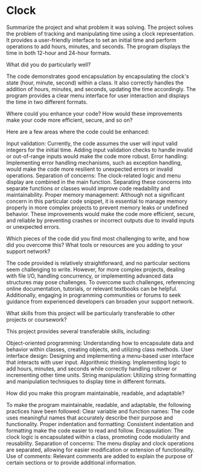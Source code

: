 # Clock
Summarize the project and what problem it was solving.
The project solves the problem of tracking and manipulating time using a clock representation. It provides a user-friendly interface to set an initial time and perform operations to add hours, minutes, and seconds. The program displays the time in both 12-hour and 24-hour formats.

What did you do particularly well?

The code demonstrates good encapsulation by encapsulating the clock's state (hour, minute, second) within a class. It also correctly handles the addition of hours, minutes, and seconds, updating the time accordingly. The program provides a clear menu interface for user interaction and displays the time in two different formats.

Where could you enhance your code? How would these improvements make your code more efficient, secure, and so on?

Here are a few areas where the code could be enhanced:

Input validation: Currently, the code assumes the user will input valid integers for the initial time. Adding input validation checks to handle invalid or out-of-range inputs would make the code more robust.
Error handling: Implementing error handling mechanisms, such as exception handling, would make the code more resilient to unexpected errors or invalid operations.
Separation of concerns: The clock-related logic and menu display are combined in the main function. Separating these concerns into separate functions or classes would improve code readability and maintainability.
Proper memory management: Although not a significant concern in this particular code snippet, it is essential to manage memory properly in more complex projects to prevent memory leaks or undefined behavior.
These improvements would make the code more efficient, secure, and reliable by preventing crashes or incorrect outputs due to invalid inputs or unexpected errors.

Which pieces of the code did you find most challenging to write, and how did you overcome this? What tools or resources are you adding to your support network?

The code provided is relatively straightforward, and no particular sections seem challenging to write. However, for more complex projects, dealing with file I/O, handling concurrency, or implementing advanced data structures may pose challenges. To overcome such challenges, referencing online documentation, tutorials, or relevant textbooks can be helpful. Additionally, engaging in programming communities or forums to seek guidance from experienced developers can broaden your support network.

What skills from this project will be particularly transferable to other projects or coursework?

This project provides several transferable skills, including:

Object-oriented programming: Understanding how to encapsulate data and behavior within classes, creating objects, and utilizing class methods.
User interface design: Designing and implementing a menu-based user interface that interacts with user input.
Algorithmic thinking: Implementing logic to add hours, minutes, and seconds while correctly handling rollover or incrementing other time units.
String manipulation: Utilizing string formatting and manipulation techniques to display time in different formats.

How did you make this program maintainable, readable, and adaptable?

To make the program maintainable, readable, and adaptable, the following practices have been followed:
Clear variable and function names: The code uses meaningful names that accurately describe their purpose and functionality.
Proper indentation and formatting: Consistent indentation and formatting make the code easier to read and follow.
Encapsulation: The clock logic is encapsulated within a class, promoting code modularity and reusability.
Separation of concerns: The menu display and clock operations are separated, allowing for easier modification or extension of functionality.
Use of comments: Relevant comments are added to explain the purpose of certain sections or to provide additional information.
